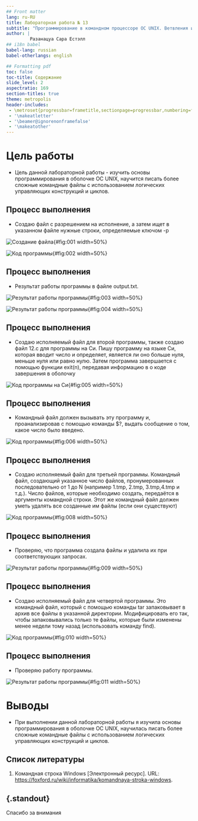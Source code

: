 ```yaml
---
## Front matter
lang: ru-RU
title: Лабораторная работа № 13
subtitle: "Программирование в командном процессоре ОС UNIX. Ветвления и циклы"
author: |
         Разанацуа Сара Естэлл
## i18n babel
babel-lang: russian
babel-otherlangs: english

## Formatting pdf
toc: false
toc-title: Содержание
slide_level: 2
aspectratio: 169
section-titles: true
theme: metropolis
header-includes:
 - \metroset{progressbar=frametitle,sectionpage=progressbar,numbering=fraction}
 - '\makeatletter'
 - '\beamer@ignorenonframefalse'
 - '\makeatother'
---
```


# Цель работы

- Цель данной лабораторной работы - изучить основы программирования в оболочке ОС UNIX, научится писать более
сложные командные файлы с использованием логических управляющих конструкций и циклов.


## Процесс выполнения

- Создаю файл с разрешением на исполнение, а затем ищет в указанном файле нужные строки, определяемые ключом -p 

![Создание файла](image/1.jpg){#fig:001 width=50%}

![Код программы](image/2.jpg){#fig:002 width=50%}


## Процесс выполнения

- Результат работы программы в файле output.txt.

![Результат работы программы](image/3.jpg){#fig:003 width=50%}

![Результат работы программы](image/4.jpg){#fig:004 width=50%}


## Процесс выполнения

- Создаю исполняемый файл для второй программы, также создаю файл 12.с для программы на Си. Пишу программу на языке Си, которая вводит число и определяет, является ли оно больше нуля, меньше нуля или равно нулю. Затем программа завершается с помощью функции exit(n), передавая информацию в о коде завершения в оболочку 

![Код программы на Си](image/5.jpg){#fig:005 width=50%}


## Процесс выполнения

- Командный файл должен вызывать эту программу и, проанализировав с помощью команды $?, выдать сообщение о том, какое число было введено.

![Код программы](image/6.jpg){#fig:006 width=50%}


## Процесс выполнения

- Создаю исполняемый файл для третьей программы. Командный файл, создающий указанное число файлов, пронумерованных последовательно от 1 до N (например 1.tmp, 2.tmp, 3.tmp,4.tmp и т.д.). Число файлов, которые необходимо создать, передаётся в аргументы командной строки. Этот же командный файл должен уметь удалять все созданные им файлы (если они существуют) 

![Код программы](image/8.jpg){#fig:008 width=50%}


## Процесс выполнения

- Проверяю, что программа создала файлы и удалила их при соответствующих запросах.

![Результат работы программы](image/9.jpg){#fig:009 width=50%}

## Процесс выполнения

- Создаю исполняемый файл для четвертой программы. Это командный файл, который с помощью команды tar запаковывает в архив все файлы в указанной директории. Модифицировать его так, чтобы запаковывались только те файлы, которые были изменены менее недели тому назад (использовать команду find).

![Код программы](image/10.jpg){#fig:010 width=50%}


## Процесс выполнения

- Проверяю работу программы.

![Результат работы программы](image/11.jpg){#fig:011 width=50%}


# Выводы

- При выполнении данной лабораторной работы я изучила основы программирования в оболочке ОС UNIX, научилась писать более сложные командные файлы с использованием логических управляющих конструкций и циклов.


## Список литературы

1. Командная строка Windows [Электронный ресурс]. URL:
https://foxford.ru/wiki/informatika/komandnaya-stroka-windows.

## {.standout}

Спасибо за внимания

